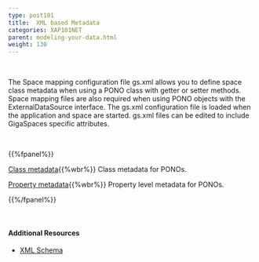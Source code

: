 ```yaml
---
type: post101
title:  XML based Metadata
categories: XAP101NET
parent: modeling-your-data.html
weight: 130
---
```


<br>

The Space mapping configuration file gs.xml allows you to define space class metadata when using a PONO class with getter or setter methods. Space mapping files are also required when using PONO objects with the ExternalDataSource interface. The gs.xml configuration file is loaded when the application and space are started. gs.xml files can be edited to include GigaSpaces specific attributes.

<br>

{{%fpanel%}}

[Class metadata](./pono-xml-metadata-class.html){{%wbr%}}
Class metadata for PONOs.

[Property metadata](./pono-xml-metadata-attribute.html){{%wbr%}}
Property level metadata for PONOs.

{{%/fpanel%}}

<br>

#### Additional Resources

- [XML Schema](/api_documentation/xap-{{%currentversion%}}.html)


